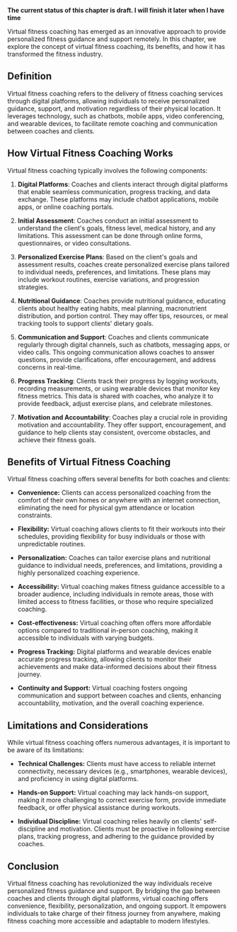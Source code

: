 **The current status of this chapter is draft. I will finish it later when I have time**

Virtual fitness coaching has emerged as an innovative approach to provide personalized fitness guidance and support remotely. In this chapter, we explore the concept of virtual fitness coaching, its benefits, and how it has transformed the fitness industry.

Definition
----------

Virtual fitness coaching refers to the delivery of fitness coaching services through digital platforms, allowing individuals to receive personalized guidance, support, and motivation regardless of their physical location. It leverages technology, such as chatbots, mobile apps, video conferencing, and wearable devices, to facilitate remote coaching and communication between coaches and clients.

How Virtual Fitness Coaching Works
----------------------------------

Virtual fitness coaching typically involves the following components:

1. **Digital Platforms**: Coaches and clients interact through digital platforms that enable seamless communication, progress tracking, and data exchange. These platforms may include chatbot applications, mobile apps, or online coaching portals.

2. **Initial Assessment**: Coaches conduct an initial assessment to understand the client's goals, fitness level, medical history, and any limitations. This assessment can be done through online forms, questionnaires, or video consultations.

3. **Personalized Exercise Plans**: Based on the client's goals and assessment results, coaches create personalized exercise plans tailored to individual needs, preferences, and limitations. These plans may include workout routines, exercise variations, and progression strategies.

4. **Nutritional Guidance**: Coaches provide nutritional guidance, educating clients about healthy eating habits, meal planning, macronutrient distribution, and portion control. They may offer tips, resources, or meal tracking tools to support clients' dietary goals.

5. **Communication and Support**: Coaches and clients communicate regularly through digital channels, such as chatbots, messaging apps, or video calls. This ongoing communication allows coaches to answer questions, provide clarifications, offer encouragement, and address concerns in real-time.

6. **Progress Tracking**: Clients track their progress by logging workouts, recording measurements, or using wearable devices that monitor key fitness metrics. This data is shared with coaches, who analyze it to provide feedback, adjust exercise plans, and celebrate milestones.

7. **Motivation and Accountability**: Coaches play a crucial role in providing motivation and accountability. They offer support, encouragement, and guidance to help clients stay consistent, overcome obstacles, and achieve their fitness goals.

Benefits of Virtual Fitness Coaching
------------------------------------

Virtual fitness coaching offers several benefits for both coaches and clients:

* **Convenience:** Clients can access personalized coaching from the comfort of their own homes or anywhere with an internet connection, eliminating the need for physical gym attendance or location constraints.

* **Flexibility:** Virtual coaching allows clients to fit their workouts into their schedules, providing flexibility for busy individuals or those with unpredictable routines.

* **Personalization:** Coaches can tailor exercise plans and nutritional guidance to individual needs, preferences, and limitations, providing a highly personalized coaching experience.

* **Accessibility:** Virtual coaching makes fitness guidance accessible to a broader audience, including individuals in remote areas, those with limited access to fitness facilities, or those who require specialized coaching.

* **Cost-effectiveness:** Virtual coaching often offers more affordable options compared to traditional in-person coaching, making it accessible to individuals with varying budgets.

* **Progress Tracking:** Digital platforms and wearable devices enable accurate progress tracking, allowing clients to monitor their achievements and make data-informed decisions about their fitness journey.

* **Continuity and Support:** Virtual coaching fosters ongoing communication and support between coaches and clients, enhancing accountability, motivation, and the overall coaching experience.

Limitations and Considerations
------------------------------

While virtual fitness coaching offers numerous advantages, it is important to be aware of its limitations:

* **Technical Challenges:** Clients must have access to reliable internet connectivity, necessary devices (e.g., smartphones, wearable devices), and proficiency in using digital platforms.

* **Hands-on Support:** Virtual coaching may lack hands-on support, making it more challenging to correct exercise form, provide immediate feedback, or offer physical assistance during workouts.

* **Individual Discipline:** Virtual coaching relies heavily on clients' self-discipline and motivation. Clients must be proactive in following exercise plans, tracking progress, and adhering to the guidance provided by coaches.

Conclusion
----------

Virtual fitness coaching has revolutionized the way individuals receive personalized fitness guidance and support. By bridging the gap between coaches and clients through digital platforms, virtual coaching offers convenience, flexibility, personalization, and ongoing support. It empowers individuals to take charge of their fitness journey from anywhere, making fitness coaching more accessible and adaptable to modern lifestyles.
